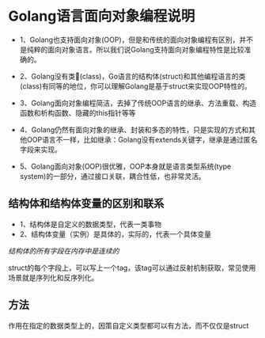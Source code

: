 # Golang语言面向对象编程说明

- 1、Golang也支持面向对象(OOP)，但是和传统的面向对象编程有区别，并不是纯粹的面向对象语言。所以我们说Golang支持面向对象编程特性是比较准确的。
  
- 2、Golang没有类(class)，Go语言的结构体(struct)和其他编程语言的类(class)有同等的地位，你可以理解Golang是基于struct来实现OOP特性的。

- 3、Golang面向对象编程简洁，去掉了传统OOP语言的继承、方法重载、构造函数和析构函数、隐藏的this指针等等

- 4、Golang仍然有面向对象的继承、封装和多态的特性，只是实现的方式和其他OOP语言不一样，比如继承：Golang没有extends关键字，继承是通过匿名字段来实现。

- 5、Golang面向对象(OOP)很优雅，OOP本身就是语言类型系统(type system)的一部分，通过接口关联，耦合性低，也非常灵活。

## 结构体和结构体变量的区别和联系

- 1、结构体是自定义的数据类型，代表一类事物
- 2、结构体变量（实例）是具体的，实际的，代表一个具体变量

*结构体的所有字段在内存中是连续的*

struct的每个字段上，可以写上一个tag，该tag可以通过反射机制获取，常见使用场景就是序列化和反序列化。

## 方法

作用在指定的数据类型上的，因策自定义类型都可以有方法，而不仅仅是struct